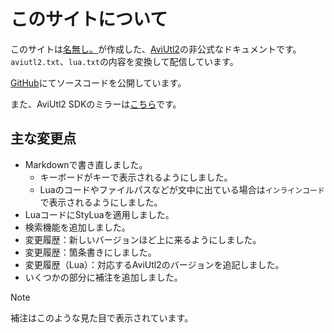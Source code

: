 # このサイトについて

このサイトは<span style="color: #48b0d5">[名無し。](https://sevenc7c.com)</span>が作成した、[AviUtl2](https://spring-fragrance.mints.ne.jp/aviutl/)の非公式なドキュメントです。
`aviutl2.txt`、`lua.txt`の内容を変換して配信しています。

[GitHub](https://github.com/sevenc-nanashi/aviutl2_docs_mirror)にてソースコードを公開しています。

また、AviUtl2 SDKのミラーは[こちら](https://github.com/sevenc-nanashi/aviutl2_sdk_mirror)です。

## 主な変更点

- Markdownで書き直しました。
  - キーボードが<kbd>キー</kbd>で表示されるようにしました。
  - Luaのコードやファイルパスなどが文中に出ている場合は`インラインコード`で表示されるようにしました。
- LuaコードにStyLuaを適用しました。
- 検索機能を追加しました。
- 変更履歴：新しいバージョンほど上に来るようにしました。
- 変更履歴：箇条書きにしました。
- 変更履歴（Lua）：対応するAviUtl2のバージョンを追記しました。
- いくつかの部分に補注を追加しました。

> [!NOTE]
> 補注はこのような見た目で表示されています。
